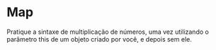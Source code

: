 <h1>Map</h1>
<p>Pratique a sintaxe de multiplicação de números, uma vez utilizando o parâmetro this de um objeto criado por você, e depois sem ele.</p>